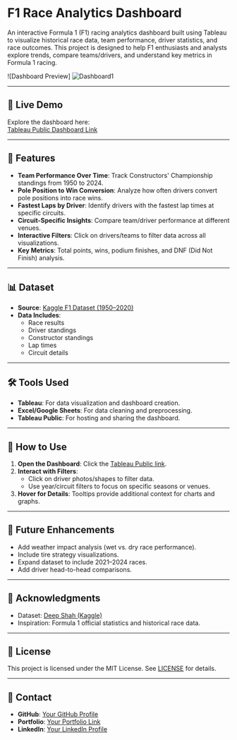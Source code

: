 # F1 Race Analytics Dashboard

An interactive Formula 1 (F1) racing analytics dashboard built using Tableau to visualize historical race data, team performance, driver statistics, and race outcomes. This project is designed to help F1 enthusiasts and analysts explore trends, compare teams/drivers, and understand key metrics in Formula 1 racing.

![Dashboard Preview]
![Dashboard1](https://github.com/user-attachments/assets/10e968a6-0454-4a20-a326-65cfa668e9ee)

---

## 🔗 **Live Demo**
Explore the dashboard here:  
[Tableau Public Dashboard Link](https://public.tableau.com/app/profile/piyush.patil4029/viz/Book1_17414700800120/Dashboard1?publish=yes)

---

## 🚀 **Features**
- **Team Performance Over Time**: Track Constructors' Championship standings from 1950 to 2024.
- **Pole Position to Win Conversion**: Analyze how often drivers convert pole positions into race wins.
- **Fastest Laps by Driver**: Identify drivers with the fastest lap times at specific circuits.
- **Circuit-Specific Insights**: Compare team/driver performance at different venues.
- **Interactive Filters**: Click on drivers/teams to filter data across all visualizations.
- **Key Metrics**: Total points, wins, podium finishes, and DNF (Did Not Finish) analysis.

---

## 📊 **Dataset**
- **Source**: [Kaggle F1 Dataset (1950–2020)](https://www.kaggle.com/datasets/deepshah16/formula-1-19502020)
- **Data Includes**:
  - Race results
  - Driver standings
  - Constructor standings
  - Lap times
  - Circuit details

---

## 🛠️ **Tools Used**
- **Tableau**: For data visualization and dashboard creation.
- **Excel/Google Sheets**: For data cleaning and preprocessing.
- **Tableau Public**: For hosting and sharing the dashboard.

---

## 🎯 **How to Use**
1. **Open the Dashboard**: Click the [Tableau Public link](https://public.tableau.com/app/profile/piyush.patil4029/viz/Book1_17414700800120/Dashboard1?publish=yes).
2. **Interact with Filters**:
   - Click on driver photos/shapes to filter data.
   - Use year/circuit filters to focus on specific seasons or venues.
3. **Hover for Details**: Tooltips provide additional context for charts and graphs.

---

## 🔮 **Future Enhancements**
- Add weather impact analysis (wet vs. dry race performance).
- Include tire strategy visualizations.
- Expand dataset to include 2021–2024 races.
- Add driver head-to-head comparisons.

---

## 🙌 **Acknowledgments**
- Dataset: [Deep Shah (Kaggle)](https://www.kaggle.com/deepshah16)
- Inspiration: Formula 1 official statistics and historical race data.

---

## 📜 **License**
This project is licensed under the MIT License. See [LICENSE](LICENSE) for details.

---

## 📧 **Contact**
- **GitHub**: [Your GitHub Profile](https://github.com/Piyush251098)
- **Portfolio**: [Your Portfolio Link](https://piyush251098.github.io/Piyush-portfolio.github.io/index.html)
- **LinkedIn**: [Your LinkedIn Profile](https://www.linkedin.com/in/piyush-patil-4652a81a2/)
